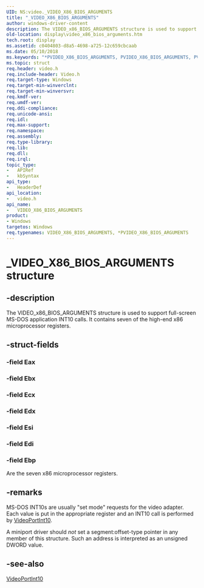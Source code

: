 ```yaml
---
UID: NS:video._VIDEO_X86_BIOS_ARGUMENTS
title: "_VIDEO_X86_BIOS_ARGUMENTS"
author: windows-driver-content
description: The VIDEO_x86_BIOS_ARGUMENTS structure is used to support full-screen MS-DOS application INT10 calls. It contains seven of the high-end x86 microprocessor registers.
old-location: display\video_x86_bios_arguments.htm
tech.root: display
ms.assetid: c0404803-d8a5-4698-a725-12c659cbcaab
ms.date: 05/10/2018
ms.keywords: "*PVIDEO_X86_BIOS_ARGUMENTS, PVIDEO_X86_BIOS_ARGUMENTS, PVIDEO_X86_BIOS_ARGUMENTS structure pointer [Display Devices], VIDEO_X86_BIOS_ARGUMENTS, VIDEO_X86_BIOS_ARGUMENTS structure [Display Devices], VIDEO_x86_BIOS_ARGUMENTS, VIDEO_x86_BIOS_ARGUMENTS structure [Display Devices], Video_Structs_6e82199c-1448-483c-ab53-73590564b165.xml, _VIDEO_X86_BIOS_ARGUMENTS, display.video_x86_bios_arguments, video/PVIDEO_X86_BIOS_ARGUMENTS, video/VIDEO_X86_BIOS_ARGUMENTS"
ms.topic: struct
req.header: video.h
req.include-header: Video.h
req.target-type: Windows
req.target-min-winverclnt: 
req.target-min-winversvr: 
req.kmdf-ver: 
req.umdf-ver: 
req.ddi-compliance: 
req.unicode-ansi: 
req.idl: 
req.max-support: 
req.namespace: 
req.assembly: 
req.type-library: 
req.lib: 
req.dll: 
req.irql: 
topic_type:
-	APIRef
-	kbSyntax
api_type:
-	HeaderDef
api_location:
-	video.h
api_name:
-	VIDEO_X86_BIOS_ARGUMENTS
product:
- Windows
targetos: Windows
req.typenames: VIDEO_X86_BIOS_ARGUMENTS, *PVIDEO_X86_BIOS_ARGUMENTS
---
```


# _VIDEO_X86_BIOS_ARGUMENTS structure


## -description


The VIDEO_x86_BIOS_ARGUMENTS structure is used to support full-screen MS-DOS application INT10 calls. It contains seven of the high-end x86 microprocessor registers.


## -struct-fields




### -field Eax


### -field Ebx


### -field Ecx


### -field Edx


### -field Esi


### -field Edi


### -field Ebp

Are the seven x86 microprocessor registers.


## -remarks



MS-DOS INT10s are usually "set mode" requests for the video adapter. Each value is put in the appropriate register and an INT10 call is performed by <a href="https://msdn.microsoft.com/library/windows/hardware/ff570321">VideoPortInt10</a>.

A miniport driver should <i>not</i> set a segment:offset-type pointer in any member of this structure. Such an address is interpreted as an unsigned DWORD value.




## -see-also




<a href="https://msdn.microsoft.com/library/windows/hardware/ff570321">VideoPortInt10</a>
 

 

